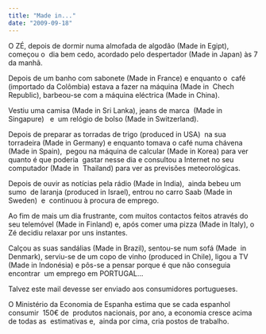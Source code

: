 ```yaml
---
title: "Made in..."
date: "2009-09-18"
---
```


O ZÉ, depois de dormir numa almofada de algodão (Made in Egipt),  começou o  dia bem cedo, acordado pelo despertador (Made in Japan) às 7 da manhã.  
  
Depois de um banho com sabonete (Made in France) e enquanto o  café  (importado da Colômbia) estava a fazer na máquina (Made in  Chech Republic), barbeou-se com a máquina eléctrica (Made in China).  
  
Vestiu uma camisa (Made in Sri Lanka), jeans de marca  (Made in Singapure)   e  um relógio de bolso (Made in Switzerland).  
  
Depois de preparar as torradas de trigo (produced in USA)  na sua torradeira (Made in Germany) e enquanto tomava o café numa chávena (Made in Spain),  pegou na máquina de calcular (Made in Korea) para ver quanto é que poderia  gastar nesse dia e consultou a Internet no seu computador (Made in  Thailand) para ver as previsões meteorológicas.  
  
Depois de ouvir as notícias pela rádio (Made in India),  ainda bebeu um sumo  de laranja (produced in Israel), entrou no carro Saab (Made in Sweden)  e  continuou à procura de emprego.  
  
Ao fim de mais um dia frustrante, com muitos contactos feitos através do  seu telemóvel (Made in Finland) e, após comer uma pizza (Made in Italy), o  Zé decidiu relaxar por uns instantes.  
  
Calçou as suas sandálias (Made in Brazil), sentou-se num sofá (Made  in Denmark), serviu-se de um copo de vinho (produced in Chile), ligou a TV  (Made in Indonésia) e pôs-se a pensar porque é que não conseguia encontrar  um emprego em PORTUGAL…  
  
Talvez este mail devesse ser enviado aos consumidores portugueses.  
  
O Ministério da Economia de Espanha estima que se cada espanhol consumir  150€ de  produtos nacionais, por ano, a economia cresce acima de todas as  estimativas e,  ainda por cima, cria postos de trabalho.
